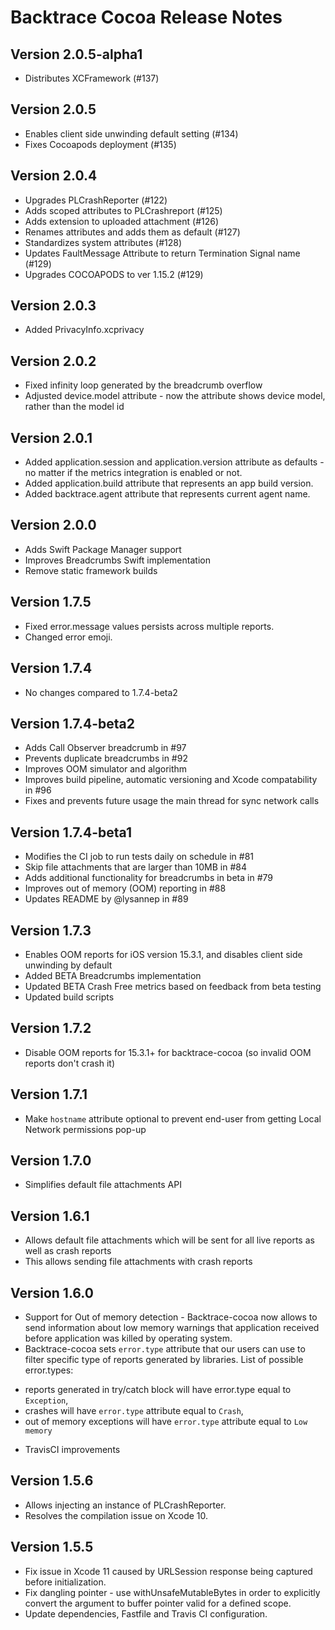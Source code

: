 # Backtrace Cocoa Release Notes

## Version 2.0.5-alpha1
- Distributes XCFramework (#137)

## Version 2.0.5
- Enables client side unwinding default setting (#134)
- Fixes Cocoapods deployment (#135)

## Version 2.0.4
- Upgrades PLCrashReporter (#122)
- Adds scoped attributes to PLCrashreport (#125)
- Adds extension to uploaded attachment (#126)
- Renames attributes and adds them as default (#127)
- Standardizes system attributes (#128)
- Updates FaultMessage Attribute to return Termination Signal name (#129)
- Upgrades COCOAPODS to ver 1.15.2 (#129)

## Version 2.0.3
- Added PrivacyInfo.xcprivacy

## Version 2.0.2
- Fixed infinity loop generated by the breadcrumb overflow
- Adjusted device.model attribute - now the attribute shows device model, rather than the model id

## Version 2.0.1
- Added application.session and application.version attribute as defaults - no matter if the metrics integration is enabled or not.
- Added application.build attribute that represents an app build version.
- Added backtrace.agent attribute that represents current agent name.

## Version 2.0.0
- Adds Swift Package Manager support
- Improves Breadcrumbs Swift implementation
- Remove static framework builds

## Version 1.7.5
- Fixed error.message values persists across multiple reports.
- Changed error emoji.

## Version 1.7.4
- No changes compared to 1.7.4-beta2

## Version 1.7.4-beta2
- Adds Call Observer breadcrumb in #97
- Prevents duplicate breadcrumbs in #92
- Improves OOM simulator and algorithm
- Improves build pipeline, automatic versioning and Xcode compatability in #96
- Fixes and prevents future usage the main thread for sync network calls

## Version 1.7.4-beta1
- Modifies the CI job to run tests daily on schedule in #81
- Skip file attachments that are larger than 10MB in #84
- Adds additional functionality for breadcrumbs in beta in #79
- Improves out of memory (OOM) reporting in #88 
- Updates README by @lysannep in #89

## Version 1.7.3
- Enables OOM reports for iOS version 15.3.1, and disables client side unwinding by default
- Added BETA Breadcrumbs implementation
- Updated BETA Crash Free metrics based on feedback from beta testing
- Updated build scripts

## Version 1.7.2
- Disable OOM reports for 15.3.1+ for backtrace-cocoa (so invalid OOM reports don't crash it)

## Version 1.7.1
- Make `hostname` attribute optional to prevent end-user from getting Local Network permissions pop-up

## Version 1.7.0
- Simplifies default file attachments API

## Version 1.6.1
- Allows default file attachments which will be sent for all live reports as well as crash reports
- This allows sending file attachments with crash reports

## Version 1.6.0
- Support for Out of memory detection - Backtrace-cocoa now allows to send information about low memory warnings that application received before application was killed by operating system.
- Backtrace-cocoa sets `error.type` attribute that our users can use to filter specific type of reports generated by libraries. List of possible error.types:
* reports generated in try/catch block will have error.type equal to `Exception`,
* crashes will have `error.type` attribute equal to `Crash`,
* out of memory exceptions will have `error.type` attribute equal to `Low memory`
- TravisCI improvements

## Version 1.5.6

- Allows injecting an instance of PLCrashReporter.
- Resolves the compilation issue on Xcode 10.

## Version 1.5.5
- Fix issue in Xcode 11 caused by URLSession response being captured before initialization.
- Fix dangling pointer - use withUnsafeMutableBytes in order to explicitly convert the argument to buffer pointer valid for a defined scope.
- Update dependencies, Fastfile and Travis CI configuration.
